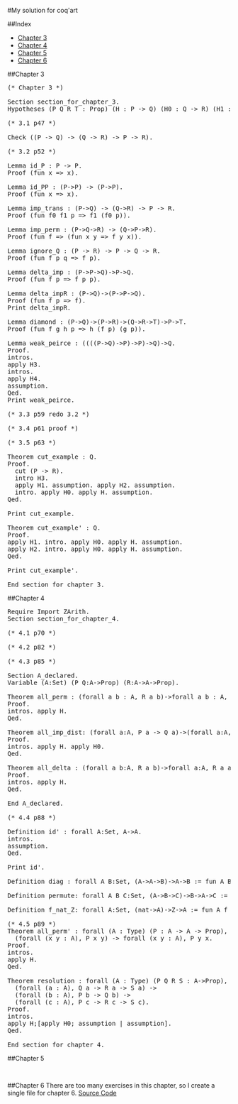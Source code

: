 #My solution for coq'art

##Index
* [Chapter 3](#chapter-3)
* [Chapter 4](#chapter-4)
* [Chapter 5](#chapter-5)
* [Chapter 6](#chapter-6)

##Chapter 3
<pre>
(* Chapter 3 *)

Section section_for_chapter_3.
Hypotheses (P Q R T : Prop) (H : P -> Q) (H0 : Q -> R) (H1 : (P -> R) -> T -> Q) (H2 : (P -> R) -> T).

(* 3.1 p47 *)

Check ((P -> Q) -> (Q -> R) -> P -> R).

(* 3.2 p52 *)

Lemma id_P : P -> P.
Proof (fun x => x).

Lemma id_PP : (P->P) -> (P->P).
Proof (fun x => x).

Lemma imp_trans : (P->Q) -> (Q->R) -> P -> R.
Proof (fun f0 f1 p => f1 (f0 p)).

Lemma imp_perm : (P->Q->R) -> (Q->P->R).
Proof (fun f => (fun x y => f y x)).

Lemma ignore_Q : (P -> R) -> P -> Q -> R.
Proof (fun f p q => f p).

Lemma delta_imp : (P->P->Q)->P->Q.
Proof (fun f p => f p p).

Lemma delta_impR : (P->Q)->(P->P->Q).
Proof (fun f p => f).
Print delta_impR.

Lemma diamond : (P->Q)->(P->R)->(Q->R->T)->P->T.
Proof (fun f g h p => h (f p) (g p)).

Lemma weak_peirce : ((((P->Q)->P)->P)->Q)->Q.
Proof.
intros.
apply H3.
intros.
apply H4.
assumption.
Qed.
Print weak_peirce.

(* 3.3 p59 redo 3.2 *)

(* 3.4 p61 proof *)

(* 3.5 p63 *)

Theorem cut_example : Q.
Proof.
  cut (P -> R).
  intro H3.
  apply H1. assumption. apply H2. assumption.
  intro. apply H0. apply H. assumption.
Qed.

Print cut_example.

Theorem cut_example' : Q.
Proof.
apply H1. intro. apply H0. apply H. assumption.
apply H2. intro. apply H0. apply H. assumption.
Qed.

Print cut_example'.

End section_for_chapter_3.
</pre>

##Chapter 4
<pre>
Require Import ZArith.
Section section_for_chapter_4.

(* 4.1 p70 *)

(* 4.2 p82 *)

(* 4.3 p85 *)

Section A_declared.
Variable (A:Set) (P Q:A->Prop) (R:A->A->Prop).

Theorem all_perm : (forall a b : A, R a b)->forall a b : A, R b a.
Proof.
intros. apply H.
Qed.

Theorem all_imp_dist: (forall a:A, P a -> Q a)->(forall a:A, P a)->forall a:A, Q a.
Proof.
intros. apply H. apply H0.
Qed.

Theorem all_delta : (forall a b:A, R a b)->forall a:A, R a a.
Proof.
intros. apply H.
Qed.

End A_declared.

(* 4.4 p88 *)

Definition id' : forall A:Set, A->A.
intros.
assumption.
Qed.

Print id'.

Definition diag : forall A B:Set, (A->A->B)->A->B := fun A B f a => f a a.

Definition permute: forall A B C:Set, (A->B->C)->B->A->C := fun A B C f b a => f a b.

Definition f_nat_Z: forall A:Set, (nat->A)->Z->A := fun A f z => f (Z.to_nat  z).

(* 4.5 p89 *)
Theorem all_perm' : forall (A : Type) (P : A -> A -> Prop),
  (forall (x y : A), P x y) -> forall (x y : A), P y x.
Proof.
intros.
apply H.
Qed.

Theorem resolution : forall (A : Type) (P Q R S : A->Prop),
  (forall (a : A), Q a -> R a -> S a) ->
  (forall (b : A), P b -> Q b) ->
  (forall (c : A), P c -> R c -> S c).
Proof.
intros.
apply H;[apply H0; assumption | assumption].
Qed.

End section_for_chapter_4.
</pre>

##Chapter 5
<pre>

</pre>

##Chapter 6
There are too many exercises in this chapter, so I create a single file for chapter 6.
[Source Code](coq_art_exercise_chapter6.v)
